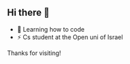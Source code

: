 ## Hi there 👋
- 🌱 Learning how to code
- ⚡ Cs student at the Open uni of Israel

Thanks for visiting!
<!--
**fistoook/fistoook** is a ✨ _special_ ✨ repository because its `README.md` (this file) appears on your GitHub profile.

Here are some ideas to get you started:

- 🌱 Learning how to code
- ⚡ Cs student at the Open uni of Israel
-->
